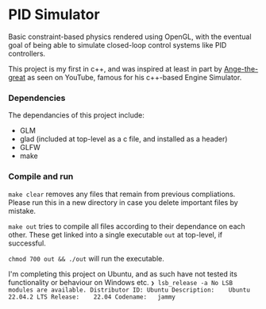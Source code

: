 # PID Simulator

Basic constraint-based physics rendered using OpenGL, with the eventual goal of being able to simulate closed-loop control systems like PID controllers.

This project is my first in c++, and was inspired at least in part by [Ange-the-great](https://github.com/ange-yaghi/scs-2d-demo) as seen on YouTube, famous for his c++-based Engine Simulator. 

### Dependencies

The dependancies of this project include:
- GLM
- glad (included at top-level as a c file, and installed as a header)
- GLFW
- make

### Compile and run 

``make clear`` removes any files that remain from previous compliations. Please run this in a new directory in case you delete important files by mistake.

``make out`` tries to compile all files according to their dependance on each other. These get linked into a single executable ``out`` at top-level, if successful.

``chmod 700 out && ./out`` will run the executable.

I'm completing this project on Ubuntu, and as such have not tested its functionality or behaviour on Windows etc.
``
❯ lsb_release -a
No LSB modules are available.
Distributor ID:	Ubuntu
Description:	Ubuntu 22.04.2 LTS
Release:	22.04
Codename:	jammy
``